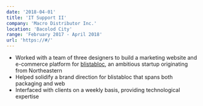 ```yaml
---
date: '2018-04-01'
title: 'IT Support II'
company: 'Macro Distributor Inc.'
location: 'Bacolod City'
range: 'February 2017 - April 2018'
url: 'https://#/'
---
```


- Worked with a team of three designers to build a marketing website and e-commerce platform for [blistabloc](https://blistabloc.com), an ambitious startup originating from Northeastern
- Helped solidify a brand direction for blistabloc that spans both packaging and web
- Interfaced with clients on a weekly basis, providing technological expertise
